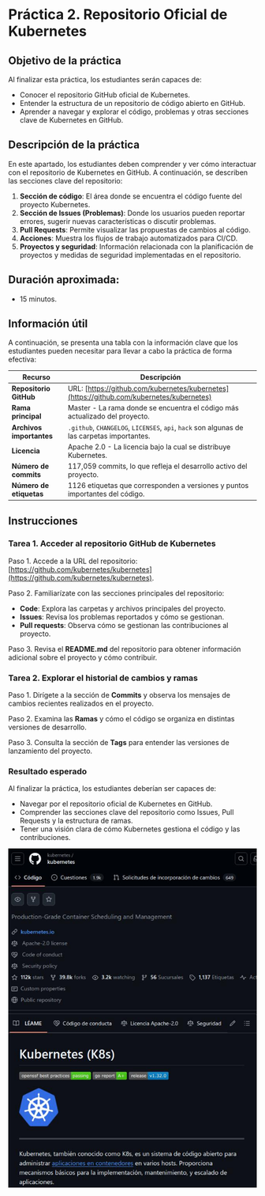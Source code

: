 # Práctica 2. Repositorio Oficial de Kubernetes

## Objetivo de la práctica
Al finalizar esta práctica, los estudiantes serán capaces de:
- Conocer el repositorio GitHub oficial de Kubernetes.
- Entender la estructura de un repositorio de código abierto en GitHub.
- Aprender a navegar y explorar el código, problemas y otras secciones clave de Kubernetes en GitHub.

## Descripción de la práctica
En este apartado, los estudiantes deben comprender y ver cómo interactuar con el repositorio de Kubernetes en GitHub. A continuación, se describen las secciones clave del repositorio:

1. **Sección de código**: El área donde se encuentra el código fuente del proyecto Kubernetes.
2. **Sección de Issues (Problemas)**: Donde los usuarios pueden reportar errores, sugerir nuevas características o discutir problemas.
3. **Pull Requests**: Permite visualizar las propuestas de cambios al código.
4. **Acciones**: Muestra los flujos de trabajo automatizados para CI/CD.
5. **Proyectos y seguridad**: Información relacionada con la planificación de proyectos y medidas de seguridad implementadas en el repositorio.

## Duración aproximada:
- 15 minutos.

## Información útil
A continuación, se presenta una tabla con la información clave que los estudiantes pueden necesitar para llevar a cabo la práctica de forma efectiva:

| Recurso                  | Descripción                                                                                 |
|--------------------------|---------------------------------------------------------------------------------------------|
| **Repositorio GitHub**    | URL: [https://github.com/kubernetes/kubernetes](https://github.com/kubernetes/kubernetes)    |
| **Rama principal**        | Master - La rama donde se encuentra el código más actualizado del proyecto.                |
| **Archivos importantes**  | `.github`, `CHANGELOG`, `LICENSES`, `api`, `hack` son algunas de las carpetas importantes. |
| **Licencia**              | Apache 2.0 - La licencia bajo la cual se distribuye Kubernetes.                              |
| **Número de commits**     | 117,059 commits, lo que refleja el desarrollo activo del proyecto.                         |
| **Número de etiquetas**   | 1126 etiquetas que corresponden a versiones y puntos importantes del código.                |

## Instrucciones

### Tarea 1. Acceder al repositorio GitHub de Kubernetes
Paso 1. Accede a la URL del repositorio: [https://github.com/kubernetes/kubernetes](https://github.com/kubernetes/kubernetes).

Paso 2. Familiarízate con las secciones principales del repositorio: 
   - **Code**: Explora las carpetas y archivos principales del proyecto.
   - **Issues**: Revisa los problemas reportados y cómo se gestionan.
   - **Pull requests**: Observa cómo se gestionan las contribuciones al proyecto.

Paso 3. Revisa el **README.md** del repositorio para obtener información adicional sobre el proyecto y cómo contribuir.

### Tarea 2. Explorar el historial de cambios y ramas
Paso 1. Dirígete a la sección de **Commits** y observa los mensajes de cambios recientes realizados en el proyecto.

Paso 2. Examina las **Ramas** y cómo el código se organiza en distintas versiones de desarrollo.

Paso 3. Consulta la sección de **Tags** para entender las versiones de lanzamiento del proyecto.

### Resultado esperado
Al finalizar la práctica, los estudiantes deberían ser capaces de:
- Navegar por el repositorio oficial de Kubernetes en GitHub.
- Comprender las secciones clave del repositorio como Issues, Pull Requests y la estructura de ramas.
- Tener una visión clara de cómo Kubernetes gestiona el código y las contribuciones.

![Imagen del resultado](./img.jpg)
